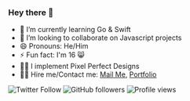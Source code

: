 ### Hey there 👋

- 🌱 I’m currently learning Go & Swift
- 👯 I’m looking to collaborate on Javascript projects
- 😄 Pronouns: He/Him
- ⚡ Fun fact: I'm 16 😸
- 🤌🏽 I implement Pixel Perfect Designs
- 🥷🏽 Hire me/Contact me: [Mail Me](mailto:adecancode@gmail.com), [Portfolio](https://www.doyin.xyz/contact)

![Twitter Follow](https://img.shields.io/twitter/follow/tasxzd?label=Follow)
![GitHub followers](https://img.shields.io/github/followers/devnjade?label=Follow&style=social)
![Profile views](https://gpvc.arturio.dev/devnjade)
